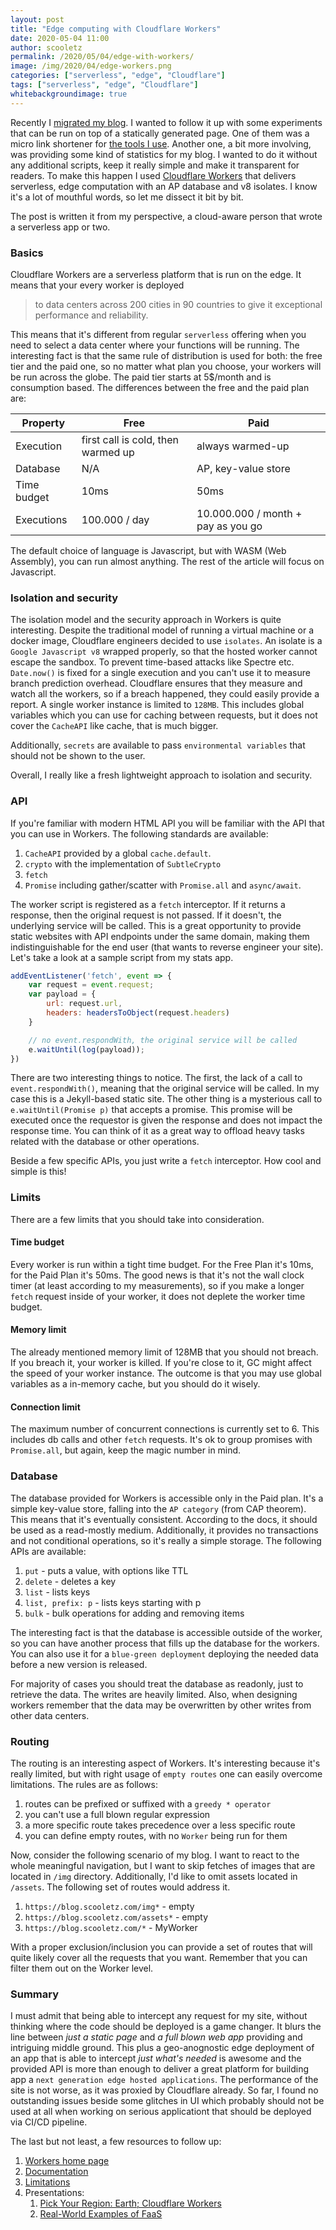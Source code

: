 ```yaml
---
layout: post
title: "Edge computing with Cloudflare Workers"
date: 2020-05-04 11:00
author: scooletz
permalink: /2020/05/04/edge-with-workers/
image: /img/2020/04/edge-workers.png
categories: ["serverless", "edge", "Cloudflare"]
tags: ["serverless", "edge", "Cloudflare"]
whitebackgroundimage: true
---
```


Recently I [migrated my blog](/2020/04/21/blog-refined/). I wanted to follow it up with some experiments that can be run on top of a statically generated page. One of them was a micro link shortener for [the tools I use](/tools). Another one, a bit more involving, was providing some kind of statistics for my blog. I wanted to do it without any additional scripts, keep it really simple and make it transparent for readers. To make this happen I used [Cloudflare Workers](https://workers.cloudflare.com) that delivers serverless, edge computation with an AP database and v8 isolates. I know it's a lot of mouthful words, so let me dissect it bit by bit.

The post is written it from my perspective, a cloud-aware person that wrote a serverless app or two.

### Basics

Cloudflare Workers are a serverless platform that is run on the edge. It means that your every worker is deployed

> to data centers across 200 cities in 90 countries to give it exceptional performance and reliability.

This means that it's different from regular `serverless` offering when you need to select a data center where your functions will be running. The interesting fact is that the same rule of distribution is used for both: the free tier and the paid one, so no matter what plan you choose, your workers will be run across the globe. The paid tier starts at 5$/month and is consumption based. The differences between the free and the paid plan are:

| Property |      Free      |  Paid |
|----------|----------------|------|
| Execution | first call is cold, then warmed up | always warmed-up |
| Database |    N/A   | AP, key-value store |
| Time budget | 10ms |    50ms |
| Executions | 100.000 / day | 10.000.000 / month + pay as you go |

The default choice of language is Javascript, but with WASM (Web Assembly), you can run almost anything. The rest of the article will focus on Javascript.

### Isolation and security

The isolation model and the security approach in Workers is quite interesting. Despite the traditional model of running a virtual machine or a docker image, Cloudflare engineers decided to use `isolates`. An isolate is a `Google Javascript v8` wrapped properly, so that the hosted worker cannot escape the sandbox. To prevent time-based attacks like Spectre etc. `Date.now()` is fixed for a single execution and you can't use it to measure branch prediction overhead. Cloudflare ensures that they measure and watch all the workers, so if a breach happened, they could easily provide a report. A single worker instance is limited to `128MB`. This includes global variables which you can use for caching between requests, but it does not cover the `CacheAPI` like cache, that is much bigger.

Additionally, `secrets` are available to pass `environmental variables` that should not be shown to the user.

Overall, I really like a fresh lightweight approach to isolation and security.

### API

If you're familiar with modern HTML API you will be familiar with the API that you can use in Workers. The following standards are available:

1. `CacheAPI` provided by a global `cache.default`.
1. `crypto` with the implementation of `SubtleCrypto`
1. `fetch`
1. `Promise` including gather/scatter with `Promise.all` and `async/await`.

The worker script is registered as a `fetch` interceptor. If it returns a response, then the original request is not passed. If it doesn't, the underlying service will be called. This is a great opportunity to provide static websites with API endpoints under the same domain, making them indistinguishable for the end user (that wants to reverse engineer your site). Let's take a look at a sample script from my stats app.

```javascript
addEventListener('fetch', event => {
    var request = event.request;
    var payload = {
        url: request.url,
        headers: headersToObject(request.headers)
    }

    // no event.respondWith, the original service will be called
    e.waitUntil(log(payload));
})
```

There are two interesting things to notice. The first, the lack of a call to `event.respondWith()`, meaning that the original service will be called. In my case this is a Jekyll-based static site. The other thing is a mysterious call to `e.waitUntil(Promise p)` that accepts a promise. This promise will be executed once the requestor is given the response and does not impact the response time. You can think of it as a great way to offload heavy tasks related with the database or other operations.

Beside a few specific APIs, you just write a `fetch` interceptor. How cool and simple is this!

### Limits

There are a few limits that you should take into consideration.

#### Time budget

Every worker is run within a tight time budget. For the Free Plan it's 10ms, for the Paid Plan it's 50ms. The good news is that it's not the wall clock timer (at least according to my measurements), so if you make a longer `fetch` request inside of your worker, it does not deplete the worker time budget.

#### Memory limit

The already mentioned memory limit of 128MB that you should not breach. If you breach it, your worker is killed. If you're close to it, GC might affect the speed of your worker instance. The outcome is that you may use global variables as a in-memory cache, but you should do it wisely.

#### Connection limit

The maximum number of concurrent connections is currently set to 6. This includes db calls and other `fetch` requests. It's ok to group promises with `Promise.all`, but again, keep the magic number in mind.

### Database

The database provided for Workers is accessible only in the Paid plan. It's a simple key-value store, falling into the `AP category` (from CAP theorem). This means that it's eventually consistent. According to the docs, it should be used as a read-mostly medium. Additionally, it provides no transactions and not conditional operations, so it's really a simple storage. The following APIs are available:

1. `put` - puts a value, with options like TTL
1. `delete` - deletes a key
1. `list` - lists keys
1. `list, prefix: p` - lists keys starting with p
1. `bulk` - bulk operations for adding and removing items

The interesting fact is that the database is accessible outside of the worker, so you can have another process that fills up the database for the workers. You can also use it for a `blue-green deployment` deploying the needed data before a new version is released.

For majority of cases you should treat the database as readonly, just to retrieve the data. The writes are heavily limited. Also, when designing workers remember that the data may be overwritten by other writes from other data centers.

### Routing

The routing is an interesting aspect of Workers. It's interesting because it's really limited, but with right usage of `empty routes` one can easily overcome limitations. The rules are as follows:

1. routes can be prefixed or suffixed with a `greedy * operator`
1. you can't use a full blown regular expression
1. a more specific route takes precedence over a less specific route
1. you can define empty routes, with no `Worker` being run for them

Now, consider the following scenario of my blog. I want to react to the whole meaningful navigation, but I want to skip fetches of images that are located in `/img` directory. Additionally, I'd like to omit assets located in `/assets`. The following set of routes would address it.

1. `https://blog.scooletz.com/img*` - empty
1. `https://blog.scooletz.com/assets*` - empty
1. `https://blog.scooletz.com/*` - MyWorker

With a proper exclusion/inclusion you can provide a set of routes that will quite likely cover all the requests that you want. Remember that you can filter them out on the Worker level.

### Summary

I must admit that being able to intercept any request for my site, without thinking where the code should be deployed is a game changer. It blurs the line between _just a static page_ and _a full blown web app_ providing and intriguing middle ground. This plus a geo-anognostic edge deployment of an app that is able to intercept _just what's needed_ is awesome and the provided API is more than enough to deliver a great platform for building app a `next generation edge hosted applications`. The performance of the site is not worse, as it was proxied by Cloudflare already. So far, I found no outstanding issues beside some glitches in UI which probably should not be used at all when working on serious applicationt that should be deployed via CI/CD pipeline.

The last but not least, a few resources to follow up:

1. [Workers home page](https://workers.cloudflare.com)
1. [Documentation](https://developers.cloudflare.com/workers/)
1. [Limitations](https://developers.cloudflare.com/workers/about/limits/)
1. Presentations:
    1. [Pick Your Region: Earth; Cloudflare Workers](https://www.infoq.com/presentations/cloudflare-workers/)
    1. [Real-World Examples of FaaS](https://www.infoq.com/presentations/faas-cloudflare-workers/)
